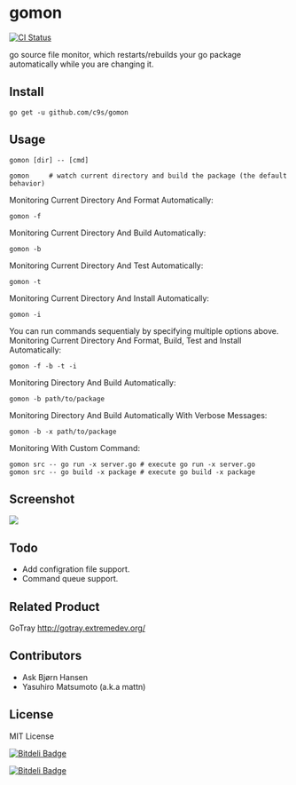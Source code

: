 gomon
=====

[![CI Status](https://github.com/c9s/gomon/workflows/CI/badge.svg)](https://github.com/c9s/gomon/actions)

go source file monitor, which restarts/rebuilds your go package automatically
while you are changing it.

Install
-------

    go get -u github.com/c9s/gomon

Usage
-----

    gomon [dir] -- [cmd]

    gomon     # watch current directory and build the package (the default behavior)

Monitoring Current Directory And Format Automatically:

    gomon -f

Monitoring Current Directory And Build Automatically:

    gomon -b

Monitoring Current Directory And Test Automatically:

    gomon -t

Monitoring Current Directory And Install Automatically:

    gomon -i

You can run commands sequentialy by specifying multiple options above.
Monitoring Current Directory And Format, Build, Test and Install Automatically:

    gomon -f -b -t -i

Monitoring Directory And Build Automatically:

    gomon -b path/to/package

Monitoring Directory And Build Automatically With Verbose Messages:

    gomon -b -x path/to/package

Monitoring With Custom Command:

    gomon src -- go run -x server.go # execute go run -x server.go
    gomon src -- go build -x package # execute go build -x package


Screenshot
----------

![](https://raw.github.com/c9s/gomon/gh-pages/images/screenshot.png)

Todo
-----

- Add configration file support.
- Command queue support.


Related Product
---------------

GoTray <http://gotray.extremedev.org/>


Contributors
------------

- Ask Bjørn Hansen
- Yasuhiro Matsumoto (a.k.a mattn)

License
--------

MIT License



[![Bitdeli Badge](https://d2weczhvl823v0.cloudfront.net/c9s/gomon/trend.png)](https://bitdeli.com/free "Bitdeli Badge")



[![Bitdeli Badge](https://d2weczhvl823v0.cloudfront.net/c9s/gomon/trend.png)](https://bitdeli.com/free "Bitdeli Badge")

